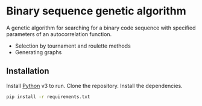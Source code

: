 # Binary sequence genetic algorithm

A genetic algorithm for searching for a binary code sequence with specified parameters of an autocorrelation function.

- Selection by tournament and roulette methods
- Generating graphs

## Installation

Install [Python](https://www.python.org/) v3 to run.
Clone the repository.
Install the dependencies.

```sh
pip install -r requirements.txt
```
